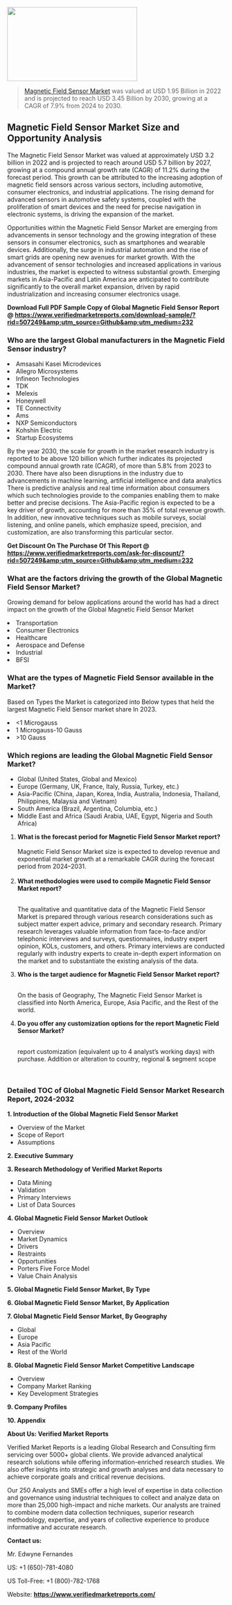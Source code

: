 <img src="https://ffe5etoiles.com/wp-content/uploads/2024/12/MST1-300x171.png" alt="" width="300" height="171" class="alignnone size-medium wp-image-20088" /><blockquote><p><p><a href="https://www.verifiedmarketreports.com/download-sample/?rid=507249&utm_source=Github&utm_medium=232" target="_blank">Magnetic Field Sensor Market</a> was valued at USD 1.95 Billion in 2022 and is projected to reach USD 3.45 Billion by 2030, growing at a CAGR of 7.9% from 2024 to 2030.</p></blockquote><p><h2>Magnetic Field Sensor Market Size and Opportunity Analysis</h2><p>The Magnetic Field Sensor Market was valued at approximately USD 3.2 billion in 2022 and is projected to reach around USD 5.7 billion by 2027, growing at a compound annual growth rate (CAGR) of 11.2% during the forecast period. This growth can be attributed to the increasing adoption of magnetic field sensors across various sectors, including automotive, consumer electronics, and industrial applications. The rising demand for advanced sensors in automotive safety systems, coupled with the proliferation of smart devices and the need for precise navigation in electronic systems, is driving the expansion of the market.</p><p>Opportunities within the Magnetic Field Sensor Market are emerging from advancements in sensor technology and the growing integration of these sensors in consumer electronics, such as smartphones and wearable devices. Additionally, the surge in industrial automation and the rise of smart grids are opening new avenues for market growth. With the advancement of sensor technologies and increased applications in various industries, the market is expected to witness substantial growth. Emerging markets in Asia-Pacific and Latin America are anticipated to contribute significantly to the overall market expansion, driven by rapid industrialization and increasing consumer electronics usage.</p></p><p class=""><strong>Download Full PDF Sample Copy of Global Magnetic Field Sensor Report @ <a href="https://www.verifiedmarketreports.com/download-sample/?rid=507249&amp;utm_source=Github&amp;utm_medium=232" target="_blank">https://www.verifiedmarketreports.com/download-sample/?rid=507249&amp;utm_source=Github&amp;utm_medium=232</a></strong></p><h3 id="" class="">Who are the largest Global manufacturers in the Magnetic Field Sensor industry?</h3><p><li>Amsasahi Kasei Microdevices</li><li> Allegro Microsystems</li><li> Infineon Technologies</li><li> TDK</li><li> Melexis</li><li> Honeywell</li><li> TE Connectivity</li><li> Ams</li><li> NXP Semiconductors</li><li> Kohshin Electric</li><li> Startup Ecosystems</li></p><div class=""><div class="" dir="" data-message-author-role="" data-message-id="" data-message-model-slug=""><div class=""><div class=""><div class=""><div class="" dir="" data-message-author-role="" data-message-id="" data-message-model-slug=""><div class=""><div class=""><p>By the year 2030, the scale for growth in the market research industry is reported to be above 120 billion which further indicates its projected compound annual growth rate (CAGR), of more than 5.8% from 2023 to 2030. There have also been disruptions in the industry due to advancements in machine learning, artificial intelligence and data analytics There is predictive analysis and real time information about consumers which such technologies provide to the companies enabling them to make better and precise decisions. The Asia-Pacific region is expected to be a key driver of growth, accounting for more than 35% of total revenue growth. In addition, new innovative techniques such as mobile surveys, social listening, and online panels, which emphasize speed, precision, and customization, are also transforming this particular sector.</p><p><strong>Get Discount On The Purchase Of This Report @&nbsp; <a href="https://www.verifiedmarketreports.com/ask-for-discount/?rid=507249&amp;utm_source=Github&amp;utm_medium=232" target="_blank">https://www.verifiedmarketreports.com/ask-for-discount/?rid=507249&amp;utm_source=Github&amp;utm_medium=232</a></strong></p></div></div></div></div></div></div></div></div><h3 id="" class="">What are the factors driving the growth of the Global Magnetic Field Sensor Market?</h3><p id="" class="">Growing demand for below applications around the world has had a direct impact on the growth of the Global Magnetic Field Sensor Market</p><p id="" class=""><li>Transportation</li><li> Consumer Electronics</li><li> Healthcare</li><li> Aerospace and Defense</li><li> Industrial</li><li> BFSI</li></p><h3 id="" class="">What are the types of Magnetic Field Sensor available in the Market?</h3><p id="" class="">Based on Types the Market is categorized into Below types that held the largest Magnetic Field Sensor market share In 2023.</p><p id="" class=""><li><1 Microgauss</li><li> 1 Microgauss-10 Gauss</li><li> >10 Gauss</li></p><h3 id="" class="">Which regions are leading the Global Magnetic Field Sensor Market?</h3><ul><li>Global (United States, Global and Mexico)</li><li>Europe (Germany, UK, France, Italy, Russia, Turkey, etc.)</li><li>Asia-Pacific (China, Japan, Korea, India, Australia, Indonesia, Thailand, Philippines, Malaysia and Vietnam)</li><li>South America (Brazil, Argentina, Columbia, etc.)</li><li>Middle East and Africa (Saudi Arabia, UAE, Egypt, Nigeria and South Africa)</li></ul><p><ol><li><strong>What is the forecast period for Magnetic Field Sensor Market report?<br /></strong><br /><span data-sheets-root="1" data-sheets-value="{&quot;1&quot;:2,&quot;2&quot;:&quot;XXXX size is expected to develop revenue and exponential market growth at a remarkable CAGR during the forecast period from 2024&ndash;2030.&quot;}" data-sheets-userformat="{&quot;2&quot;:12674,&quot;4&quot;:{&quot;1&quot;:2,&quot;2&quot;:16776960},&quot;10&quot;:2,&quot;11&quot;:0,&quot;15&quot;:&quot;Arial&quot;,&quot;16&quot;:12}">Magnetic Field Sensor Market size is expected to develop revenue and exponential market growth at a remarkable CAGR during the forecast period from 2024&ndash;2031.</span><br /><br /></li><li><strong>What methodologies were used to compile Magnetic Field Sensor Market report?<br /><br /></strong><p>The qualitative and quantitative data of the&nbsp;Magnetic Field Sensor Market is prepared through various research considerations such as subject matter expert advice, primary and secondary research. Primary research leverages valuable information from face-to-face and/or telephonic interviews and surveys, questionnaires, industry expert opinion, KOLs, customers, and others. Primary interviews are conducted regularly with industry experts to create in-depth expert information on the market and to substantiate the existing analysis of the data.&nbsp;</p></li><li><strong>Who is the target audience for Magnetic Field Sensor Market report?<br /><br /></strong><p>On the basis of Geography, The&nbsp;Magnetic Field Sensor Market is classified into North America, Europe, Asia Pacific, and the Rest of the world.</p></li><li><strong>Do you offer any customization options for the report Magnetic Field Sensor Market?<br /><br /></strong><p>report customization (equivalent up to 4 analyst&rsquo;s working days) with purchase. Addition or alteration to country, regional &amp; segment scope</p><p>&nbsp;</p></li></ol></p><h3 id="" class="">Detailed TOC of Global Magnetic Field Sensor Market Research Report, 2024-2032</h3><p id="" class=""><strong>1. Introduction of the Global Magnetic Field Sensor Market</strong></p><ul><li>Overview of the Market</li><li>Scope of Report</li><li>Assumptions</li></ul><p id="" class=""><strong>2. Executive Summary</strong></p><p id="" class=""><strong>3. Research Methodology of&nbsp;Verified Market Reports</strong></p><ul><li>Data Mining</li><li>Validation</li><li>Primary Interviews</li><li>List of Data Sources</li></ul><p id="" class=""><strong>4. Global Magnetic Field Sensor Market Outlook</strong></p><ul><li>Overview</li><li>Market Dynamics</li><li>Drivers</li><li>Restraints</li><li>Opportunities</li><li>Porters Five Force Model</li><li>Value Chain Analysis</li></ul><p id="" class=""><strong>5. Global Magnetic Field Sensor Market, By&nbsp;Type</strong></p><p id="" class=""><strong>6. Global Magnetic Field Sensor Market, By Application</strong></p><p id="" class=""><strong>7. Global Magnetic Field Sensor Market, By Geography</strong></p><ul><li>Global</li><li>Europe</li><li>Asia Pacific</li><li>Rest of the World</li></ul><p id="" class=""><strong>8. Global Magnetic Field Sensor Market Competitive Landscape</strong></p><ul><li>Overview</li><li>Company Market Ranking</li><li>Key Development Strategies</li></ul><p id="" class=""><strong>9. Company Profiles</strong></p><p id="" class=""><strong>10. Appendix</strong></p><p id="" class=""><strong>About Us: Verified Market Reports</strong></p><p id="" class="">Verified Market Reports is a leading Global Research and Consulting firm servicing over 5000+ global clients. We provide advanced analytical research solutions while offering information-enriched research studies. We also offer insights into strategic and growth analyses and data necessary to achieve corporate goals and critical revenue decisions.</p><p id="" class="">Our 250 Analysts and SMEs offer a high level of expertise in data collection and governance using industrial techniques to collect and analyze data on more than 25,000 high-impact and niche markets. Our analysts are trained to combine modern data collection techniques, superior research methodology, expertise, and years of collective experience to produce informative and accurate research.</p><p id="" class=""><strong>Contact us:</strong></p><p id="" class="">Mr. Edwyne Fernandes</p><p id="" class="">US: +1 (650)-781-4080</p><p id="" class="">US Toll-Free: +1 (800)-782-1768</p><p id="" class="">Website: <a target="" data-test-app-aware-link=""><strong>https://www.verifiedmarketreports.com/</strong></a></p>
